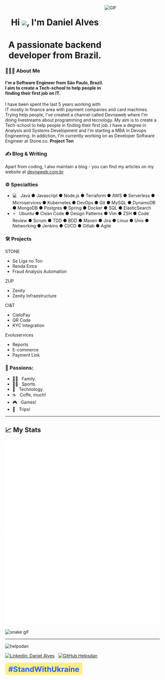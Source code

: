 <img align="right" alt="GIF" src="assets/dan.gif" width="180" height="320"/>


<h1 align="center">Hi <img src="https://raw.githubusercontent.com/MartinHeinz/MartinHeinz/master/wave.gif" width="30px">, I'm Daniel Alves</h1>

<h1 align="center">A passionate backend developer from Brazil. </h1>

### 🧑🏻‍💻 About Me 

#### I'm a <strong>Software Engineer</strong> from São Paulo, Brazil. I aim to create a Tech-school to help people in finding their first job on IT.
I have been spent the last 5 years working with IT mostly in finance area with payment companies and card machines. Trying help people, I've created a channel called Devnaweb where I'm doing livestreams about programming and tecnology. My aim is to create a Tech-school to help people in finding their first job. 
I have a degree in Analysis and Systems Development and I'm starting a MBA in Devops Engineering. In addiction, I'm currently working on as Developer Software Engineer at Stone.co. **Project Ton**

### &#x270d; Blog & Writing

Apart from coding, I also maintain a blog - you can find my articles on my website at [devnaweb.com.br](https://devnaweb.com.br) 

### ⚙️ Specialties

- 💻 &nbsp; Java ● Javascript ● Node.js ● Terraform ● AWS ● Serverless ● Microservices ● Kubernetes ● DevOps ● Git ● MySQL ● DynamoDB ● MongoDB ● Postgres ● Spring ● Docker ● SQL ● ElasticSearch    
- ⭐ &nbsp; Ubuntu ● Clean Code ● Design Patterns ● Vim ● ZSH ● Code Review ● Scrum ● TDD ● BDD ● Maven ● Jira ● Linux ● Unix ● Networking ● Jenkins ● CI/CD ● Gitlab ● Agile    


### 🛠️ Projects 

STONE

- Se Liga no Ton
- Renda Extra
- Fraud Analysis Automation

ZUP
- Zenity
- Zenity Infraestructure

CI&T
- CieloPay
- QR Code
- KYC Integration

Evoluservices
- Reports
- E-commerce
- Payment Link

### 🤩 Passions:

- 👨‍👩‍ &nbsp; Family.   
- 🏃🏻 &nbsp; Sports.   
- 🤖 &nbsp; Technology.   
- ☕ &nbsp; Coffe, much!   
- 🎮 &nbsp; Games!   
- 🛬 &nbsp; Trips!   

---

## &#x1f4c8; My Stats
![](https://github.com/helpsdan/github-stats/blob/master/generated/overview.svg)
![](https://github.com/helpsdan/github-stats/blob/master/generated/languages.svg)


![snake gif](https://github.com/helpsdan/helpsdan/blob/output/github-contribution-grid-snake.svg)

---

<p align="left"> <img src="https://komarev.com/ghpvc/?username=helpsdan" alt="helpsdan" /> </p>


[![Linkedin: Daniel Alves](https://img.shields.io/badge/-Daniel%20Alves-blue?style=flat-square&logo=Linkedin&logoColor=white&link=https://www.linkedin.com/in/danaguiar/)](https://www.linkedin.com/in/danaguiar/)  &nbsp; [![GitHub Helpsdan](https://img.shields.io/github/followers/helpsdan?label=follow&style=social)](https://github.com/helpsdan/)

[![StandWithUkraine](https://raw.githubusercontent.com/vshymanskyy/StandWithUkraine/main/badges/StandWithUkraine.svg)](https://github.com/vshymanskyy/StandWithUkraine/blob/main/docs/README.md)
